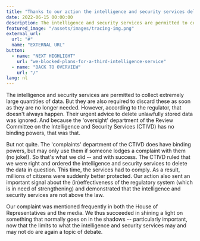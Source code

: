 ```yaml
---
title: "Thanks to our action the intelligence and security services deleted the data of millions"
date: 2022-06-15 00:00:00
description: The intelligence and security services are permitted to collect extremely large quantities of data. But they are also required to discard these as soon as they are no longer needed. However, according to the regulator, that doesn't always happen.
featured_image: "/assets/images/tracing-img.png"
external_url:
  url: "#"
  name: "EXTERNAL URL"
button:
  - name: "NEXT HIGHLIGHT"
    url: "we-blocked-plans-for-a-third-intelligence-service"
  - name: "BACK TO OVERVIEW"
    url: "/"
lang: nl
---
```


The intelligence and security services are permitted to collect extremely large quantities of data. But they are also required to discard these as soon as they are no longer needed. However, according to the regulator, that doesn't always happen. Their urgent advice to delete unlawfully stored data was ignored. And because the 'oversight' department of the Review Committee on the Intelligence and Security Services (CTIVD) has no binding powers, that was that.

But not quite. The 'complaints' department of the CTIVD does have binding powers, but may only use them if someone lodges a complaint with them (no joke!). So that's what we did -- and with success. The CTIVD ruled that we were right and ordered the intelligence and security services to delete the data in question. This time, the services had to comply. As a result, millions of citizens were suddenly better protected. Our action also sent an important signal about the (in)effectiveness of the regulatory system (which is in need of strengthening) and demonstrated that the intelligence and security services are not above the law.

Our complaint was mentioned frequently in both the House of Representatives and the media. We thus succeeded in shining a light on something that normally goes on in the shadows -- particularly important, now that the limits to what the intelligence and security services may and may not do are again a topic of debate.